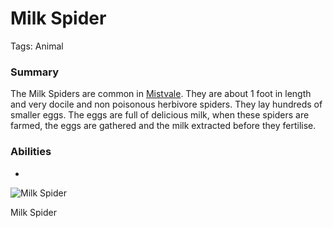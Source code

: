 # Milk Spider

Tags: Animal

### Summary

The Milk Spiders are common in [Mistvale](Mistvale%2012475a22781a808a86d7ea4e1bdc406a.md). They are about 1 foot in length and very docile and non poisonous herbivore spiders. They lay hundreds of smaller eggs. The eggs are full of delicious milk, when these spiders are farmed, the eggs are gathered and the milk extracted before they fertilise. 

### Abilities

-

![Milk Spider](image%2044.png)

Milk Spider